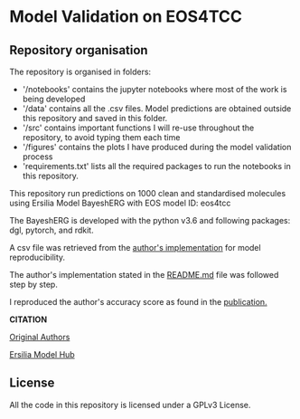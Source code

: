 # Model Validation on EOS4TCC

## Repository organisation
The repository is organised in folders:
- '/notebooks' contains the jupyter notebooks where most of the work is being developed
- '/data' contains all the .csv files. Model predictions are obtained outside this repository and saved in this folder. 
- '/src' contains important functions I will re-use throughout the repository, to avoid typing them each time
- '/figures' contains the plots I have produced during the model validation process
- 'requirements.txt' lists all the required packages to run the notebooks in this repository.
  
This repository run predictions on 1000 clean and standardised molecules using Ersilia Model BayeshERG with EOS model ID: eos4tcc

The BayeshERG is developed with the python v3.6 and following packages: dgl, pytorch, and rdkit.

A csv file was retrieved from the [author's implementation](https://github.com/GIST-CSBL/BayeshERG/tree/main) for model reproducibility. 

The author's implementation stated in the [README.md](https://github.com/GIST-CSBL/BayeshERG/blob/main/README.md) file was followed step by step.

I reproduced the author's accuracy score as found in the [publication.](https://academic.oup.com/bib/article/23/4/bbac211/6609519?login=false#366570855)

**CITATION**

[Original Authors](https://academic.oup.com/bib/article/23/4/bbac211/6609519?login=false)

[Ersilia Model Hub](https://github.com/ersilia-os/ersilia/blob/master/CITATION.cff)

## License
All the code in this repository is licensed under a GPLv3 License.
